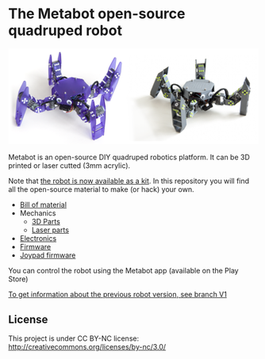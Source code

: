 # The Metabot open-source quadruped robot

![Metabot](docs/imgs/metabots.png)

Metabot is an open-source DIY quadruped robotics platform. It can be 3D printed or
laser cutted (3mm acrylic).

Note that [the robot is now available as a kit](http://metabot.cc).
In this repository you will find all the open-source material to make (or hack) your own.

* [Bill of material](docs/bom.md)
* Mechanics
    * [3D Parts](mechanics/3d)
    * [Laser parts](mechanics/laser)
* [Electronics](electronics)
* [Firmware](firmware)
* [Joypad firmware](dfpad)

You can control the robot using the Metabot app (available on the Play Store)

[To get information about the previous robot version, see branch V1](https://github.com/Rhoban/Metabot/tree/v1)

## License

This project is under CC BY-NC license:
http://creativecommons.org/licenses/by-nc/3.0/
